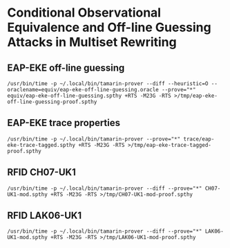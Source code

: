 # Conditional Observational Equivalence and Off-line Guessing Attacks in Multiset Rewriting

## EAP-EKE off-line guessing
`/usr/bin/time -p ~/.local/bin/tamarin-prover --diff --heuristic=O --oraclename=equiv/eap-eke-off-line-guessing.oracle --prove="*" equiv/eap-eke-off-line-guessing.spthy +RTS -M23G -RTS >/tmp/eap-eke-off-line-guessing-proof.spthy`
## EAP-EKE trace properties
`/usr/bin/time -p ~/.local/bin/tamarin-prover --prove="*" trace/eap-eke-trace-tagged.spthy +RTS -M23G -RTS >/tmp/eap-eke-trace-tagged-proof.spthy`
## RFID CH07-UK1
`/usr/bin/time -p ~/.local/bin/tamarin-prover --diff --prove="*" CH07-UK1-mod.spthy +RTS -M23G -RTS >/tmp/CH07-UK1-mod-proof.spthy`
## RFID LAK06-UK1
`/usr/bin/time -p ~/.local/bin/tamarin-prover --diff --prove="*" LAK06-UK1-mod.spthy +RTS -M23G -RTS >/tmp/LAK06-UK1-mod-proof.spthy`
